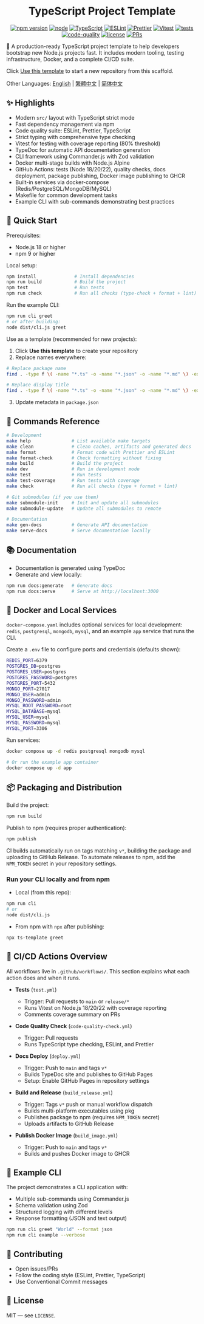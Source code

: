 <div align="center" markdown="1">

# TypeScript Project Template

[![npm version](https://img.shields.io/npm/v/ts-template.svg)](https://www.npmjs.com/package/ts-template)
[![node](https://img.shields.io/badge/-Node.js_18%7C20%7C22-339933?logo=node.js&logoColor=white)](https://nodejs.org/)
[![TypeScript](https://img.shields.io/badge/-TypeScript_5.6+-3178C6?logo=typescript&logoColor=white)](https://www.typescriptlang.org/)
[![ESLint](https://img.shields.io/badge/-ESLint-4B32C3?logo=eslint&logoColor=white)](https://eslint.org/)
[![Prettier](https://img.shields.io/badge/-Prettier-F7B93E?logo=prettier&logoColor=black)](https://prettier.io/)
[![Vitest](https://img.shields.io/badge/-Vitest-6E9F18?logo=vitest&logoColor=white)](https://vitest.dev/)
[![tests](https://github.com/Mai0313/ts_template/actions/workflows/test.yml/badge.svg)](https://github.com/Mai0313/ts_template/actions/workflows/test.yml)
[![code-quality](https://github.com/Mai0313/ts_template/actions/workflows/code-quality-check.yml/badge.svg)](https://github.com/Mai0313/ts_template/actions/workflows/code-quality-check.yml)
[![license](https://img.shields.io/badge/License-MIT-green.svg?labelColor=gray)](https://github.com/Mai0313/ts_template/blob/main/LICENSE)
[![PRs](https://img.shields.io/badge/PRs-welcome-brightgreen.svg)](https://github.com/Mai0313/ts_template/pulls)

</div>

🚀 A production-ready TypeScript project template to help developers bootstrap new Node.js projects fast. It includes modern tooling, testing infrastructure, Docker, and a complete CI/CD suite.

Click [Use this template](https://github.com/Mai0313/ts_template/generate) to start a new repository from this scaffold.

Other Languages: [English](README.md) | [繁體中文](README.zh-TW.md) | [简体中文](README.zh-CN.md)

## ✨ Highlights

- Modern `src/` layout with TypeScript strict mode
- Fast dependency management via npm
- Code quality suite: ESLint, Prettier, TypeScript
- Strict typing with comprehensive type checking
- Vitest for testing with coverage reporting (80% threshold)
- TypeDoc for automatic API documentation generation
- CLI framework using Commander.js with Zod validation
- Docker multi-stage builds with Node.js Alpine
- GitHub Actions: tests (Node 18/20/22), quality checks, docs deployment, package publishing, Docker image publishing to GHCR
- Built-in services via docker-compose (Redis/PostgreSQL/MongoDB/MySQL)
- Makefile for common development tasks
- Example CLI with sub-commands demonstrating best practices

## 🚀 Quick Start

Prerequisites:

- Node.js 18 or higher
- npm 9 or higher

Local setup:

```bash
npm install              # Install dependencies
npm run build            # Build the project
npm test                 # Run tests
npm run check            # Run all checks (type-check + format + lint)
```

Run the example CLI:

```bash
npm run cli greet
# or after building:
node dist/cli.js greet
```

Use as a template (recommended for new projects):

1. Click **Use this template** to create your repository
2. Replace names everywhere:

```bash
# Replace package name
find . -type f \( -name "*.ts" -o -name "*.json" -o -name "*.md" \) -exec sed -i 's/ts_template/your-package-name/g' {} +

# Replace display title
find . -type f \( -name "*.ts" -o -name "*.json" -o -name "*.md" \) -exec sed -i 's/TypeScript Template/Your Project Title/g' {} +
```

3. Update metadata in `package.json`

## 🧰 Commands Reference

```bash
# Development
make help               # List available make targets
make clean              # Clean caches, artifacts and generated docs
make format             # Format code with Prettier and ESLint
make format-check       # Check formatting without fixing
make build              # Build the project
make dev                # Run in development mode
make test               # Run tests
make test-coverage      # Run tests with coverage
make check              # Run all checks (type + format + lint)

# Git submodules (if you use them)
make submodule-init     # Init and update all submodules
make submodule-update   # Update all submodules to remote

# Documentation
make gen-docs           # Generate API documentation
make serve-docs         # Serve documentation locally
```

## 📚 Documentation

- Documentation is generated using TypeDoc
- Generate and view locally:

```bash
npm run docs:generate   # Generate docs
npm run docs:serve      # Serve at http://localhost:3000
```

## 🐳 Docker and Local Services

`docker-compose.yaml` includes optional services for local development: `redis`, `postgresql`, `mongodb`, `mysql`, and an example `app` service that runs the CLI.

Create a `.env` file to configure ports and credentials (defaults shown):

```bash
REDIS_PORT=6379
POSTGRES_DB=postgres
POSTGRES_USER=postgres
POSTGRES_PASSWORD=postgres
POSTGRES_PORT=5432
MONGO_PORT=27017
MONGO_USER=admin
MONGO_PASSWORD=admin
MYSQL_ROOT_PASSWORD=root
MYSQL_DATABASE=mysql
MYSQL_USER=mysql
MYSQL_PASSWORD=mysql
MYSQL_PORT=3306
```

Run services:

```bash
docker compose up -d redis postgresql mongodb mysql

# Or run the example app container
docker compose up -d app
```

## 📦 Packaging and Distribution

Build the project:

```bash
npm run build
```

Publish to npm (requires proper authentication):

```bash
npm publish
```

CI builds automatically run on tags matching `v*`, building the package and uploading to GitHub Release. To automate releases to npm, add the `NPM_TOKEN` secret in your repository settings.

### Run your CLI locally and from npm

- Local (from this repo):

```bash
npm run cli
# or
node dist/cli.js
```

- From npm with `npx` after publishing:

```bash
npx ts-template greet
```

## 🔁 CI/CD Actions Overview

All workflows live in `.github/workflows/`. This section explains what each action does and when it runs.

- **Tests** (`test.yml`)
  - Trigger: Pull requests to `main` or `release/*`
  - Runs Vitest on Node.js 18/20/22 with coverage reporting
  - Comments coverage summary on PRs

- **Code Quality Check** (`code-quality-check.yml`)
  - Trigger: Pull requests
  - Runs TypeScript type checking, ESLint, and Prettier

- **Docs Deploy** (`deploy.yml`)
  - Trigger: Push to `main` and tags `v*`
  - Builds TypeDoc site and publishes to GitHub Pages
  - Setup: Enable GitHub Pages in repository settings

- **Build and Release** (`build_release.yml`)
  - Trigger: Tags `v*` push or manual workflow dispatch
  - Builds multi-platform executables using pkg
  - Publishes package to npm (requires `NPM_TOKEN` secret)
  - Uploads artifacts to GitHub Release

- **Publish Docker Image** (`build_image.yml`)
  - Trigger: Push to `main` and tags `v*`
  - Builds and pushes Docker image to GHCR

## 🧩 Example CLI

The project demonstrates a CLI application with:

- Multiple sub-commands using Commander.js
- Schema validation using Zod
- Structured logging with different levels
- Response formatting (JSON and text output)

```bash
npm run cli greet "World" --format json
npm run cli example --verbose
```

## 🤝 Contributing

- Open issues/PRs
- Follow the coding style (ESLint, Prettier, TypeScript)
- Use Conventional Commit messages

## 📄 License

MIT — see `LICENSE`.
